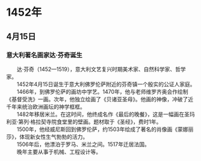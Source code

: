 # 1452年
## 4月15日
### 意大利著名画家达·芬奇诞生
　　达·芬奇（1452—1519），意大利文艺复兴时期美术家、自然科学家、哲学家。<br>　　1452年4月15日诞生于意大利佛罗伦萨附近的芬奇镇一个殷实的公证人家庭。<br>　　1466年，到佛罗伦萨的画坊中学艺。1470年，他与老师维罗齐奥会作绘制《基督受洗》一画。次年，他独立绘画了《贝诸亚圣母》。他画的神像，冲破了近千年来统治欧洲画坛的神学框框。<br>　　1482年移居米兰。在这时间，他终成名作《最后的晚餐》，这是一幅画在圣玛利亚·第列·格拉契寺院食堂里的壁画。题材取于《圣经》，费时1年。<br>　　1500年，他经威尼斯回到佛罗伦萨，约1503年绘成了著名的肖像画《蒙娜丽莎》，体现新女性生气勃勃的活力。<br>　　1506年后，他漂泊于罗马、米兰之间。1517年迁居法国。<br>　　晚年主要从事于机械、工程设计等。
<comment/>